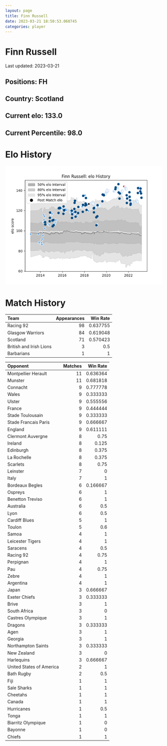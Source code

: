 ```yaml
---  
layout: page  
title: Finn Russell  
date: 2023-03-21 18:50:53.060745  
categories: player  
---
```

# Finn Russell


Last updated: 2023-03-21
## Positions: FH

## Country: Scotland

## Current elo: 133.0

## Current Percentile: 98.0

# Elo History


![elo history](history_FinnRussell.png)
# Match History


| Team                    |   Appearances |   Win Rate |
|:------------------------|--------------:|-----------:|
| Racing 92               |            98 |   0.637755 |
| Glasgow Warriors        |            84 |   0.619048 |
| Scotland                |            71 |   0.570423 |
| British and Irish Lions |             3 |   0.5      |
| Barbarians              |             1 |   1        |

| Opponent                 |   Matches |   Win Rate |
|:-------------------------|----------:|-----------:|
| Montpellier Herault      |        11 |   0.636364 |
| Munster                  |        11 |   0.681818 |
| Connacht                 |         9 |   0.777778 |
| Wales                    |         9 |   0.333333 |
| Ulster                   |         9 |   0.555556 |
| France                   |         9 |   0.444444 |
| Stade Toulousain         |         9 |   0.333333 |
| Stade Francais Paris     |         9 |   0.666667 |
| England                  |         9 |   0.611111 |
| Clermont Auvergne        |         8 |   0.75     |
| Ireland                  |         8 |   0.125    |
| Edinburgh                |         8 |   0.375    |
| La Rochelle              |         8 |   0.375    |
| Scarlets                 |         8 |   0.75     |
| Leinster                 |         7 |   0        |
| Italy                    |         7 |   1        |
| Bordeaux Begles          |         6 |   0.166667 |
| Ospreys                  |         6 |   1        |
| Benetton Treviso         |         6 |   1        |
| Australia                |         6 |   0.5      |
| Lyon                     |         6 |   0.5      |
| Cardiff Blues            |         5 |   1        |
| Toulon                   |         5 |   0.6      |
| Samoa                    |         4 |   1        |
| Leicester Tigers         |         4 |   1        |
| Saracens                 |         4 |   0.5      |
| Racing 92                |         4 |   0.75     |
| Perpignan                |         4 |   1        |
| Pau                      |         4 |   0.75     |
| Zebre                    |         4 |   1        |
| Argentina                |         4 |   1        |
| Japan                    |         3 |   0.666667 |
| Exeter Chiefs            |         3 |   0.333333 |
| Brive                    |         3 |   1        |
| South Africa             |         3 |   0        |
| Castres Olympique        |         3 |   1        |
| Dragons                  |         3 |   0.333333 |
| Agen                     |         3 |   1        |
| Georgia                  |         3 |   1        |
| Northampton Saints       |         3 |   0.333333 |
| New Zealand              |         3 |   0        |
| Harlequins               |         3 |   0.666667 |
| United States of America |         2 |   1        |
| Bath Rugby               |         2 |   0.5      |
| Fiji                     |         1 |   1        |
| Sale Sharks              |         1 |   1        |
| Cheetahs                 |         1 |   1        |
| Canada                   |         1 |   1        |
| Hurricanes               |         1 |   0.5      |
| Tonga                    |         1 |   1        |
| Biarritz Olympique       |         1 |   0        |
| Bayonne                  |         1 |   0        |
| Chiefs                   |         1 |   1        |